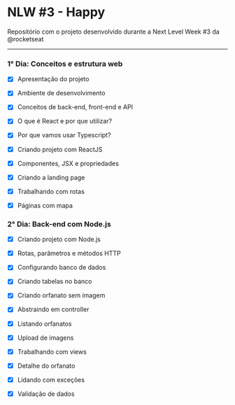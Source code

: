 # NLW #3 - Happy
Repositório com o projeto desenvolvido durante a Next Level Week #3 da @rocketseat

----

### 1° Dia: Conceitos e estrutura web 

- [X] Apresentação do projeto
- [X] Ambiente de desenvolvimento
- [X] Conceitos de back-end, front-end e API
- [X] O que é React e por que utilizar?
- [X] Por que vamos usar Typescript?
- [X] Criando projeto com ReactJS
- [X] Componentes, JSX e propriedades
- [X] Criando a landing page
- [X] Trabalhando com rotas
- [X] Páginas com mapa


### 2° Dia: Back-end com Node.js

- [X] Criando projeto com Node.js
- [X] Rotas, parâmetros e métodos HTTP
- [X] Configurando banco de dados
- [X] Criando tabelas no banco
- [X] Criando orfanato sem imagem
- [X] Abstraindo em controller
- [X] Listando orfanatos
- [X] Upload de imagens
- [X] Trabalhando com views
- [X] Detalhe do orfanato
- [X] Lidando com exceções
- [X] Validação de dados

